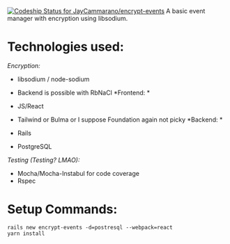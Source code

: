 ##
[![Codeship Status for JayCammarano/encrypt-events](https://app.codeship.com/projects/25a600fc-3ad9-4148-a22b-a56da9aff4ac/status?branch=master)](https://app.codeship.com/projects/420512)
A basic event manager with encryption using libsodium.

# Technologies used:

*Encryption:*  

 - libsodium / node-sodium
 - Backend is possible with RbNaCl
*Frontend: *

- JS/React
- Tailwind or Bulma or I suppose Foundation again not picky
*Backend: *

- Rails
- PostgreSQL

*Testing (Testing? LMAO):*

- Mocha/Mocha-Instabul for code coverage
- Rspec


# Setup Commands:
```
rails new encrypt-events -d=postresql --webpack=react
yarn install
```
